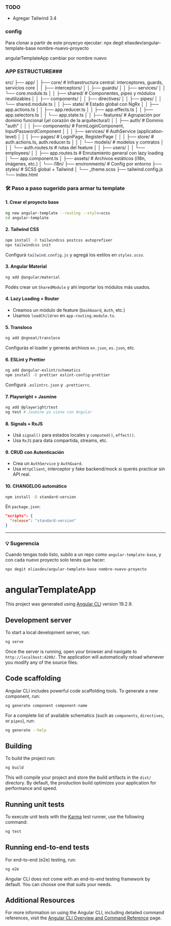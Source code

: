 ### TODO ##
- Agregar Tailwind 3.4

### config ###
Para clonar a partir de este proyecyo ejecutar:
npx degit eliasdev/angular-template-base nombre-nuevo-proyecto

angularTemplateApp cambiar por nombre nuevo

### APP ESTRUCTURE###
src/
├── app/
│   ├── core/                    # Infraestructura central: interceptores, guards, servicios core
│   │   ├── interceptors/
│   │   ├── guards/
│   │   ├── services/
│   │   └── core.module.ts
│
│   ├── shared/                  # Componentes, pipes y módulos reutilizables
│   │   ├── components/
│   │   ├── directives/
│   │   ├── pipes/
│   │   └── shared.module.ts
│
│   ├── state/                   # Estado global con NgRx
│   │   ├── app.actions.ts
│   │   ├── app.reducer.ts
│   │   ├── app.effects.ts
│   │   ├── app.selectors.ts
│   │   └── app.state.ts
│
│   ├── features/                # Agrupación por dominio funcional (¡el corazón de la arquitectura!)
│   │   ├── auth/                # Dominio "auth"
│   │   │   ├── components/      # FormLoginComponent, InputPasswordComponent
│   │   │   ├── services/        # AuthService (application-level) 
│   │   │   ├── pages/           # LoginPage, RegisterPage
│   │   │   ├── store/           # auth.actions.ts, auth.reducer.ts
│   │   │   └── models/          # modelos y contratos
│   │   │   └── auth.routes.ts   # rutas del feature
│   │   ├── users/
│   │   └── employees/
│
│   ├── app.routes.ts            # Enrutamiento general con lazy loading
│   └── app.component.ts
│
├── assets/                      # Archivos estáticos (i18n, imágenes, etc.)
│   └── i18n/
├── environments/                # Config por entorno
├── styles/                      # SCSS global + Tailwind
│   └── _theme.scss
├── tailwind.config.js
└── index.html


### 🛠️ **Paso a paso sugerido para armar tu template**

#### 1. **Crear el proyecto base**
```bash
ng new angular-template --routing --style=scss
cd angular-template
```

#### 2. **Tailwind CSS**
```bash
npm install -D tailwindcss postcss autoprefixer
npx tailwindcss init
```
Configurá `tailwind.config.js` y agregá los estilos en `styles.scss`.

#### 3. **Angular Material**
```bash
ng add @angular/material
```
Podés crear un `SharedModule` y ahí importar los módulos más usados.

#### 4. **Lazy Loading + Router**
- Creamos un módulo de feature (`Dashboard`, `Auth`, etc.)
- Usamos `loadChildren` en `app-routing.module.ts`.

#### 5. **Transloco**
```bash
ng add @ngneat/transloco
```
Configurás el loader y generás archivos `en.json`, `es.json`, etc.

#### 6. **ESLint y Prettier**
```bash
ng add @angular-eslint/schematics
npm install -D prettier eslint-config-prettier
```
Configurá `.eslintrc.json` y `.prettierrc`.

#### 7. **Playwright + Jasmine**
```bash
ng add @playwright/test
ng test # Jasmine ya viene con Angular
```

#### 8. **Signals + RxJS**
- Usá `signal()` para estados locales y `computed()`, `effect()`.
- Usa `RxJS` para data compartida, streams, etc.

#### 9. **CRUD con Autenticación**
- Crea un `AuthService` y `AuthGuard`.
- Usa `HttpClient`, interceptor y fake backend/mock si querés practicar sin API real.

#### 10. **CHANGELOG automático**
```bash
npm install -D standard-version
```
En `package.json`:
```json
"scripts": {
  "release": "standard-version"
}
```

---

### 💡 Sugerencia
Cuando tengas todo listo, subilo a un repo como `angular-template-base`, y con cada nuevo proyecto solo tenés que hacer:

```bash
npx degit eliasdev/angular-template-base nombre-nuevo-proyecto
```


# angularTemplateApp

This project was generated using [Angular CLI](https://github.com/angular/angular-cli) version 19.2.9.

## Development server

To start a local development server, run:

```bash
ng serve
```

Once the server is running, open your browser and navigate to `http://localhost:4200/`. The application will automatically reload whenever you modify any of the source files.

## Code scaffolding

Angular CLI includes powerful code scaffolding tools. To generate a new component, run:

```bash
ng generate component component-name
```

For a complete list of available schematics (such as `components`, `directives`, or `pipes`), run:

```bash
ng generate --help
```

## Building

To build the project run:

```bash
ng build
```

This will compile your project and store the build artifacts in the `dist/` directory. By default, the production build optimizes your application for performance and speed.

## Running unit tests

To execute unit tests with the [Karma](https://karma-runner.github.io) test runner, use the following command:

```bash
ng test
```

## Running end-to-end tests

For end-to-end (e2e) testing, run:

```bash
ng e2e
```

Angular CLI does not come with an end-to-end testing framework by default. You can choose one that suits your needs.

## Additional Resources

For more information on using the Angular CLI, including detailed command references, visit the [Angular CLI Overview and Command Reference](https://angular.dev/tools/cli) page.
